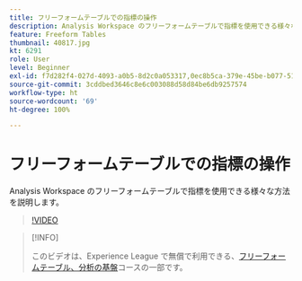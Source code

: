 ```yaml
---
title: フリーフォームテーブルでの指標の操作
description: Analysis Workspace のフリーフォームテーブルで指標を使用できる様々な方法を説明します。
feature: Freeform Tables
thumbnail: 40817.jpg
kt: 6291
role: User
level: Beginner
exl-id: f7d282f4-027d-4093-a0b5-8d2c0a053317,0ec8b5ca-379e-45be-b077-514af318f42a
source-git-commit: 3cddbed3646c8e6c003088d58d84be6db9257574
workflow-type: ht
source-wordcount: '69'
ht-degree: 100%

---
```


# フリーフォームテーブルでの指標の操作

Analysis Workspace のフリーフォームテーブルで指標を使用できる様々な方法を説明します。

>[!VIDEO](https://video.tv.adobe.com/v/40817/?quality=12&learn=on)

>[!INFO]
>
> このビデオは、Experience League で無償で利用できる、[フリーフォームテーブル、分析の基盤](https://experienceleague.adobe.com/?recommended=Analytics-U-1-2020.3&amp;lang=ja)コースの一部です。
